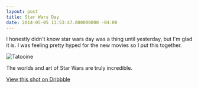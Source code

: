 ```yaml
---
layout: post
title: Star Wars Day
date: 2014-05-05 13:53:47.000000000 -04:00
---
```

I honestly didn't know star wars day was a thing until yesterday, but I'm glad it is. I was feeling pretty hyped for the new movies so I put this together. 

![Tatooine](/content/images/2014/May/TatooineFinal.png)

The worlds and art of Star Wars are truly incredible.

[View this shot on Dribbble](https://dribbble.com/shots/1537687-Tatooine)
